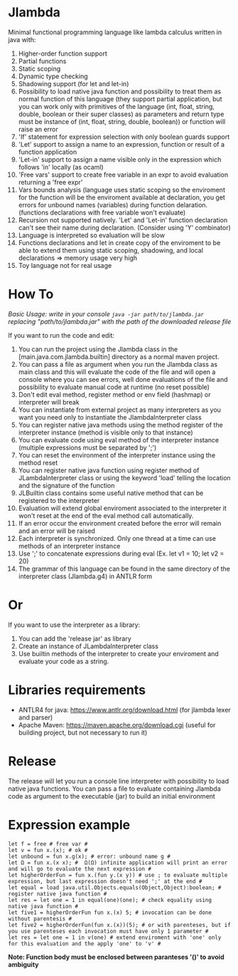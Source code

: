 # Jlambda
Minimal functional programming language like lambda calculus written in java with:
1) Higher-order function support
2) Partial functions
3) Static scoping
4) Dynamic type checking
5) Shadowing support (for let and let-in)
6) Possibility to load native java function and possibility to treat them as normal function of this language (they support partial application, but you can work only with primitives of the language (int, float, string, double, boolean or their super classes) as parameters and return type must be instance of (int, float, string, double, boolean)) or function will raise an error
7) 'If' statement for expression selection with only boolean guards support
8) 'Let' support to assign a name to an expression, function or result of a function application
9) 'Let-in' support to assign a name visible only in the expression which follows 'in' locally (as ocaml)
10) 'Free vars' support to create free variable in an expr to avoid evaluation returning a 'free expr'
11) Vars bounds analysis (language uses static scoping so the enviroment for the function will be the enviroment available at declaration, you get errors for unbound names (variables) during function delaration. (functions declarations with free variable won't evaluate)
12) Recursion not supported natively. 'Let' and 'Let-in' function declaration can't see their name during declaration. (Consider using 'Y' combinator)
13) Language is interpreted so evaluation will be slow
14) Functions declarations and let in create copy of the enviroment to be able to extend them using static scoping, shadowing, and local declarations => memory usage very high
15) Toy language not for real usage

# How To

*Basic Usage: write in your console ```java -jar path/to/jlambda.jar ``` replacing "path/to/jlambda.jar" with the path of the downloaded release file*

If you want to run the code and edit:
1) You can run the project using the Jlambda class in the [main.java.com.jlambda.builtin] directory as a normal maven project.
2) You can pass a file as argument when you run the Jlambda class as main class and this will evaluate the code of the file and will open a console where you can see errors, well done evaluations of the file and possibility to evaluate manual code at runtime (no reset possible)
3) Don't edit eval method, register method or env field (hashmap) or interpreter will break
4) You can instantiate from external project as many interpreters as you want you need only to instantiate the JlambdaInterpreter class
5) You can register native java methods using the method register of the interpreter instance (method is visible only to that instance)
6) You can evaluate code using eval method of the interpreter instance (multiple expressions must be separated by ';')
7) You can reset the environment of the interpreter instance using the method reset
8) You can register native java function using register method of JLambdaInterpreter class or using the keyword 'load' telling the location and the signature of the function
9) JLBuiltin class contains some useful native method that can be registered to the interpreter 
10) Evaluation will extend global enviroment associated to the interpreter it won't reset at the end of the eval method call automatically.
11) If an error occur the environment created before the error will remain and an error will be raised
12) Each interpreter is synchronized. Only one thread at a time can use methods of an interpreter instance
13) Use ';' to concatenate expressions during eval (Ex. let v1 = 10; let v2 = 20)
14) The grammar of this language can be found in the same directory of the interpreter class (Jlambda.g4) in ANTLR form

# Or
If you want to use the interpreter as a library:
1) You can add the 'release jar' as library
2) Create an instance of JLambdaInterpreter class
3) Use builtin methods of the interpreter to create your enviroment and evaluate your code as a string.

# Libraries requirements

- ANTLR4 for java: https://www.antlr.org/download.html (for jlambda lexer and parser)
- Apache Maven: https://maven.apache.org/download.cgi (useful for building project, but not necessary to run it)

# Release
The release will let you run a console line interpreter with possibility to load native java functions. You can pass a file to evaluate containing Jlambda code as argument to the executable (jar) to build an initial environment

# Expression example
```
let f = free # free var #
let v = fun x.(x); # ok #
let unbound = fun x.g(x); # error: unbound name g #
let Ω = fun x.(x x); #  Ω(Ω) infinite application will print an error and will go to evaluate the next expression #
let higherOrderFun = fun x.(fun y.(x y)) # use ; to evaluate multiple expression, but last expression doesn't need ';' at the end #
let equal = load java.util.Objects.equals(Object,Object):boolean; # register native java function #
let res = let one = 1 in equal(one)(one); # check equality using native java function #
let five1 = higherOrderFun fun x.(x) 5; # invocation can be done without parentesis #
let five2 = higherOrderFun(fun x.(x))(5); # or with parenteses, but if you use parenteses each invocation must have only 1 parameter #
let res = let one = 1 in v(one) # extend enviroment with 'one' only for this evaluation and the apply 'one' to 'v' #
```
**Note: Function body must be enclosed between paranteses '()' to avoid ambiguity**
